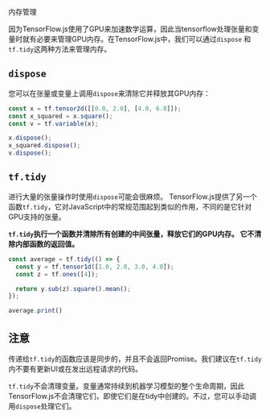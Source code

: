 内存管理

因为TensorFlow.js使用了GPU来加速数学运算，因此当tensorflow处理张量和变量时就有必要来管理GPU内存。在TensorFlow.js中，我们可以通过`dispose` 和 `tf.tidy`这两种方法来管理内存。

## `dispose`

您可以在张量或变量上调用`dispose`来清除它并释放其GPU内存：

```js
const x = tf.tensor2d([[0.0, 2.0], [4.0, 6.0]]);
const x_squared = x.square();
const v = tf.variable(x);

x.dispose();
x_squared.dispose();
v.dispose();
```

## `tf.tidy`

进行大量的张量操作时使用`dispose`可能会很麻烦。 TensorFlow.js提供了另一个函数`tf.tidy`，它对JavaScript中的常规范围起到类似的作用，不同的是它针对GPU支持的张量。

**`tf.tidy`执行一个函数并清除所有创建的中间张量，释放它们的GPU内存。 它不清除内部函数的返回值。**

```js
const average = tf.tidy(() => {
  const y = tf.tensor1d([1.0, 2.0, 3.0, 4.0]);
  const z = tf.ones([4]);

  return y.sub(z).square().mean();
});

average.print()
```

## 注意

传递给`tf.tidy`的函数应该是同步的，并且不会返回Promise。我们建议在`tf.tidy`内不要有更新UI或在发出远程请求的代码。

`tf.tidy`不会清理变量。变量通常持续到机器学习模型的整个生命周期，因此TensorFlow.js不会清理它们，即使它们是在tidy中创建的。不过，您可以手动调用`dispose`处理它们。

